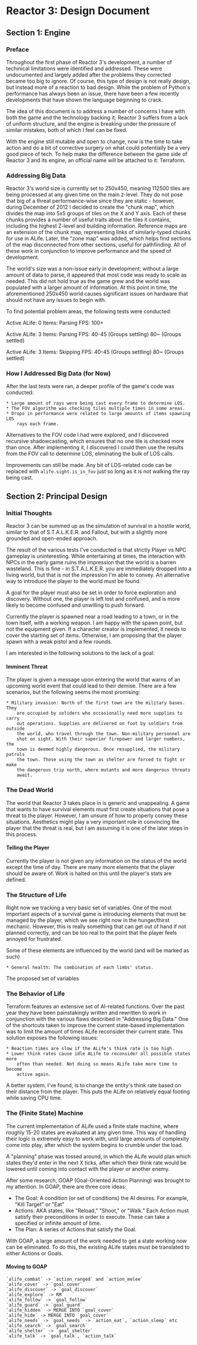 Reactor 3: Design Document
=========

Section 1: Engine
---------

### Preface

Throughout the first phase of Reactor 3's development, a number of techinical
limitations were identified and addressed. These were undocumented and largely
added after the problems they corrected became too big to ignore. Of course,
this type of design is not really design, but instead more of a reaction to bad
design. While the problem of Python's performance has always been an issue,
there have been a few recently developments that have shown the language
beginning to crack.

The idea of this document is to address a number of concerns I have with both
the game and the technology backing it; Reactor 3 suffers from a lack of
uniform structure, and the engine is breaking under the pressure of similar
mistakes, both of which I feel can be fixed.

With the engine still mutable and open to change, now is the time to take action
and do a bit of corrective surgery on what could potentially be a very good
piece of tech. To help make the difference between the game side of Reactor 3
and its engine, an official name will be attached to it: Terraform.

### Addressing Big Data

Reactor 3's world size is currently set to 250x450, meaning 112500 tiles are
being processed at any given time on the main z-level. They do not pose that big
of a threat performance-wise since they are static - however, during December of
2012 I decided to create the "chunk map", which divides the map into 5x5 groups
of tiles on the X and Y axis. Each of these chunks provides a number of useful
traits about the tiles it contains, including the highest Z-level and building
information. Reference maps are an extension of the chunk map, representing
links of similarly-typed chunks for use in ALife. Later, the "zone map" was
added, which helps find sections of the map disconnected from other sections,
useful for pathfinding. All of these work in conjunction to improve performance
and the speed of development.

The world's size was a non-issue early in development; without a large amount of
data to parse, it appeared that most code was ready to scale as needed. This did
not hold true as the game grew and the world was populated with a larger amount
of information. At this point in time, the aforementioned 250x450 world causes
significant issues on hardware that should not have any issues to begin with.

To find potential problem areas, the following tests were conducted:

Active ALife: 0
Items: Parsing
FPS: 100+

Active ALife: 3
Items: Parsing
FPS: 40-45 (Groups settling)
	 80~   (Groups settled)

Active ALife: 3
Items: Skipping
FPS: 40-45 (Groups settling)
	 80~   (Groups settled)

### How I Addressed Big Data (for Now)

After the last tests were ran, a deeper profile of the game's code was
conducted:

	* Large amount of rays were being cast every frame to determine LOS.
	* The FOV algorithm was checking tiles multiple times in some areas.
	* Drops in performance were related to large amounts of items spawning LOS
		rays each frame.

Alternatives to the FOV code I had were explored, and I discovered recursive
shadowcasting, which ensures that no one tile is checked more than once. After
implementing it, I discovered I could then use the results from the FOV call to
determine LOS, eliminating the bulk of LOS calls.

Improvements can still be made. Any bit of LOS-related code can be replaced
with `alife.sight.is_in_fov` just so long as it is not walking the ray being
cast.

Section 2: Principal Design
---------

### Initial Thoughts

Reactor 3 can be summed up as the simulation of survival in a hostile world,
similar to that of S.T.A.L.K.E.R. and Fallout, but with a slightly more grounded
and open-ended approach.

The result of the various tests I've conducted is that strictly Player vs NPC
gameplay is uninteresting. While entertaining at times, the interaction with
NPCs in the early game ruins the impression that the world is a barren
wasteland. This is fine - in S.T.A.L.K.E.R. you are immediately dropped into a
living world, but that is not the impression I'm able to convey. An alternative
way to introduce the player to the world must be found.

A goal for the player must also be set in order to force exploration and
discovery. Without one, the player is left lost and confused, and is more likely
to become confused and unwilling to push forward.

Currently the player is spawned near a road leading to a town, or in the town
itself, with a working weapon. I am happy with the spawn point, but not the
equipment given. If a character creator is implemented, it needs to cover the
starting set of items. Otherwise, I am proposing that the player spawn with a
weak pistol and a few rounds.

I am interested in the following solutions to the lack of a goal:

#### Imminent Threat

The player is given a message upon entering the world that warns of an upcoming
world event that could lead to their demise. There are a few scenarios, but the
following seems the most promising:

	* Military invasion: North of the first town are the military bases. They
		are occupied by soliders who occasionally need more supplies to carry
		out operations. Supplies are delivered on foot by soldiers from outside
		the world, who travel through the town. Non-military personnel are
		shot on sight. With their superior firepower and larger numbers, the
		town is deemed highly dangerous. Once resupplied, the military patrols
		the town. Those using the town as shelter are forced to fight or make
		the dangerous trip north, where mutants and more dangerous threats
		await.

### The Dead World

The world that Reactor 3 takes place in is generic and unappealing. A game that
wants to have survival elements must first create situations that pose a threat
to the player. However, I am unsure of how to properly convey these situations.
Aesthetics might play a very important role in convincing the player that the
threat is real, but I am assuming it is one of the later steps in this process.

#### Telling the Player

Currently the player is not given any information on the status of the world
except the time of day. There are many more elements that the player should be
aware of. Work is halted on this until the player's stats are defined.

### The Structure of Life

Right now we tracking a very basic set of variables. One of the most important
aspects of a survival game is introducing elements that must be managed by the
player, which we see right now in the hunger/thirst mechanic. However, this is
really something that can get out of hand if not planned correctly, and can be
too real to the point that the player feels annoyed for frustrated.

Some of these elements are influenced by the world (and will be marked as such)

	* General health: The combination of each limbs' status.

The proposed set of variables

### The Behavior of Life

Terraform features an extensive set of AI-related functions. Over the past year
they have been painstakingly written and rewritten to work in conjunction with
the various flaws described in "Addressing Big Data." One of the shortcuts taken
to improve the current state-based implementation was to limit the amount of
times ALife reconsider their current state. This solution exposes the following
issues:

	* Reaction times are slow if the ALife's think rate is too high.
	* Lower think rates cause idle ALife to reconsider all possible states more
		often than needed. Not doing so means ALife take more time to become
		active again.

A better system, I've found, is to change the entity's think rate based on
their distance from the player. This puts the ALife on relatively equal footing
while saving CPU time.

### The (Finite State) Machine

The current implementation of ALife used a finite state machine, where roughly
15-20 states are evaluated at any given time. This way of handling their logic
is extremely easy to work with, until large amounts of complexity come into
play, after which the system begins to crumble under the load.

A "planning" phase was tossed around, in which the ALife would plan which states
they'd enter in the next X ticks, after which their think rate would be lowered
until coming into contact with the player or another enemy.

After some research, GOAP (Goal-Oriented Action Planning) was brought to my
attention. In GOAP, there are three core ideas:

* The Goal: A condition (or set of conditions) the AI desires. For example,
	"Kill Target" or "Eat"
* Actions: AKA states, like "Reload," "Shoot," or "Walk." Each Action must
	satisfy their preconditions in order to execute. These can take a specified
	or infinite amount of time.
* The Plan: A series of Actions that satisfy the Goal.

With GOAP, a large amount of the work needed to get a state working now can be
eliminated. To do this, the existing ALife states must be translated to either
Actions or Goals.

#### Moving to GOAP

    `alife_combat` -> `action_ranged` and `action_melee`
    `alife_cover` -> `goal_cover`
    `alife_discover` -> `goal_discover`
    `alife_explore` -> RM
    `alife_follow` -> `goal_follow`
    `alife_guard` -> `goal_guard`
    `alife_hidden` -> MERGE INTO `goal_cover`
    `alife_hide` -> MERGE INTO `goal_cover`
    `alife_needs` -> `goal_needs` -> `action_eat`, `action_sleep` etc
    `alife_search` -> `goal_search`
    `alife_shelter` -> `goal_shelter`
    `alife_talk` -> `goal_talk`, `action_talk`
